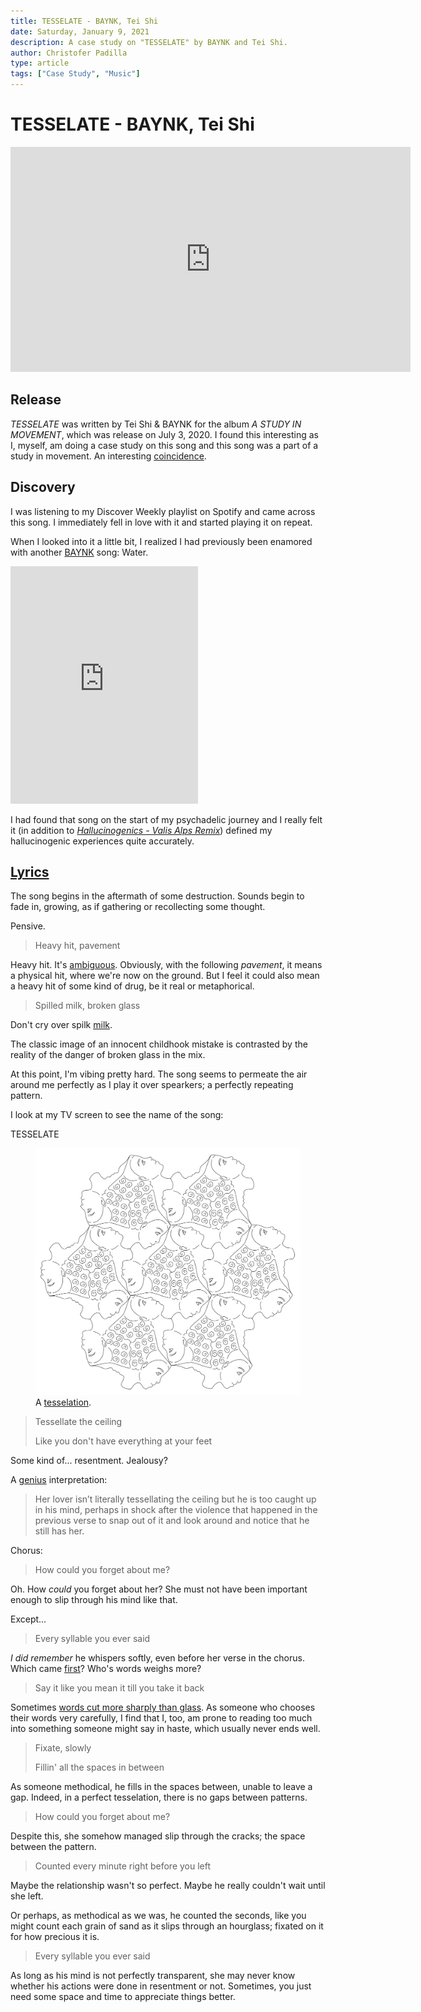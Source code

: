 ```yaml
---
title: TESSELATE - BAYNK, Tei Shi
date: Saturday, January 9, 2021
description: A case study on "TESSELATE" by BAYNK and Tei Shi.
author: Christofer Padilla
type: article
tags: ["Case Study", "Music"]
---
```


# TESSELATE - BAYNK, Tei Shi

<iframe width="640" height="360" src="https://www.youtube.com/embed/9zIaIn6D6ik" frameborder="0" allow="accelerometer; autoplay; clipboard-write; encrypted-media; gyroscope; picture-in-picture" allowfullscreen></iframe>


## Release

*TESSELATE* was written by Tei Shi & BAYNK for the album *A STUDY IN MOVEMENT*, which was release on July 3, 2020. I found this interesting as I, myself, am doing a case study on this song and this song was a part of a study in movement. An interesting [coincidence](./A_Remarkable_Coincidence_of_Inspiration.md).

## Discovery

I was listening to my Discover Weekly playlist on Spotify and came across this song. I immediately fell in love with it and started playing it on repeat.

When I looked into it a little bit, I realized I had previously been enamored with another [BAYNK](https://open.spotify.com/artist/28yVvEvA2lT3K5RNIhV1Dj?si=Tyir0LX2Sp2riaCoMXYBcQ) song: Water.

<iframe src="https://open.spotify.com/embed/track/65OshnyJjTGVGrvXb6BoNS" width="300" height="380" frameborder="0" allowtransparency="true" allow="encrypted-media"></iframe>

I had found that song on the start of my psychadelic journey and I really felt it (in addition to [*Hallucinogenics - Valis Alps Remix*](https://open.spotify.com/track/5BcgMsAhoEgR6nmZHhAZEg?si=CMBRaisKTpWfhRHlCtMi6A))  defined my hallucinogenic experiences quite accurately.

## [Lyrics](https://genius.com/20383103)

The song begins in the aftermath of some destruction. Sounds begin to fade in, growing, as if gathering or recollecting some thought.

Pensive.

> Heavy hit, pavement

Heavy hit. It's [ambiguous](https://www.google.com/search?q=define+ambiguous). Obviously, with the following *pavement*, it means a physical hit, where we're now on the ground. But I feel it could also mean a heavy hit of some kind of drug, be it real or metaphorical.

> Spilled milk, broken glass

Don't cry over spilk [milk](https://www.dictionary.com/browse/don-t-cry-over-spilt-milk).

The classic image of an innocent childhook mistake is contrasted by the reality of the danger of broken glass in the mix.

At this point, I'm vibing pretty hard. The song seems to permeate the air around me perfectly as I play it over spearkers; a perfectly repeating pattern.

I look at my TV screen to see the name of the song:

TESSELATE

<figure>
  <img
  src="/images/tesselate.png"
  alt="A simple state machine diagram.">
  <figcaption>A <a href="http://jingcailiu.com/generative-arts/">tesselation</a>.</figcaption>
</figure>

> Tessellate the ceiling
>
> Like you don't have everything at your feet

Some kind of... resentment. Jealousy?

A [genius](https://genius.com/) interpretation:

> Her lover isn’t literally tessellating the ceiling but he is too caught up in his mind, perhaps in shock after the violence that happened in the previous verse to snap out of it and look around and notice that he still has her.

Chorus:

> How could you forget about me?

Oh. How *could* you forget about her? She must not have been important enough to slip through his mind like that.

Except...

> Every syllable you ever said

*I *did* remember* he whispers softly, even before her verse in the chorus. Which came [first](https://en.wikipedia.org/wiki/Chicken_or_the_egg#:~:text=%22Chicken-and-egg,on%20others%20being%20done%20first.)? Who's words weighs more?

> Say it like you mean it till you take it back

Sometimes [words cut more sharply than glass](https://en.wikipedia.org/wiki/The_pen_is_mightier_than_the_sword). As someone who chooses their words very carefully, I find that I, too, am prone to reading too much into something someone might say in haste, which usually never ends well.

> Fixate, slowly
>
> Fillin' all the spaces in between

As someone methodical, he fills in the spaces between, unable to leave a gap. Indeed, in a perfect tesselation, there is no gaps between patterns.

> How could you forget about me?

Despite this, she somehow managed slip through the cracks; the space between the pattern.

> Counted every minute right before you left

Maybe the relationship wasn't so perfect. Maybe he really couldn't wait until she left.

Or perhaps, as methodical as we was, he counted the seconds, like you might count each grain of sand as it slips through an hourglass; fixated on it for how precious it is.

> Every syllable you ever said

As long as his mind is not perfectly transparent, she may never know whether his actions were done in resentment or not. Sometimes, you just need some space and time to appreciate things better.

<TagLinks />

<Comments />
